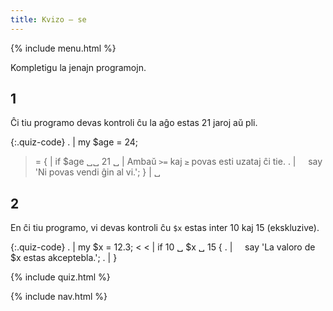 ```yaml
---
title: Kvizo — se
---
```


{% include menu.html %}

Kompletigu la jenajn programojn.

## 1

Ĉi tiu programo devas kontroli ĉu la aĝo estas 21 jaroj aŭ pli.

{:.quiz-code}
. | my $age = 24;
>= { | if $age ␣␣ 21 ␣ | Ambaŭ `>=` kaj `≥` povas esti uzataj ĉi tie.
. | &nbsp;&nbsp;&nbsp;&nbsp;say &apos;Ni povas vendi ĝin al vi.&apos;;
} | ␣

## 2

En ĉi tiu programo, vi devas kontroli ĉu `$x` estas inter 10 kaj 15 (ekskluzive).

{:.quiz-code}
. | my $x = 12.3;
&lt; &lt; | if 10 ␣ $x ␣ 15 {
. | &nbsp;&nbsp;&nbsp;&nbsp;say &apos;La valoro de $x estas akceptebla.&apos;;
. | }


{% include quiz.html %}
<script>
    replacements = [['≥', '>=']];
</script>

{% include nav.html %}